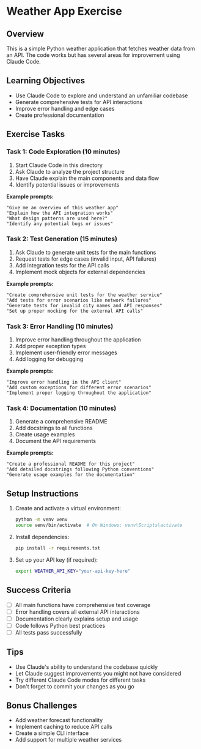 # Weather App Exercise

## Overview
This is a simple Python weather application that fetches weather data from an API. The code works but has several areas for improvement using Claude Code.

## Learning Objectives
- Use Claude Code to explore and understand an unfamiliar codebase
- Generate comprehensive tests for API interactions
- Improve error handling and edge cases
- Create professional documentation

## Exercise Tasks

### Task 1: Code Exploration (10 minutes)
1. Start Claude Code in this directory
2. Ask Claude to analyze the project structure
3. Have Claude explain the main components and data flow
4. Identify potential issues or improvements

**Example prompts:**
```
"Give me an overview of this weather app"
"Explain how the API integration works"
"What design patterns are used here?"
"Identify any potential bugs or issues"
```

### Task 2: Test Generation (15 minutes)
1. Ask Claude to generate unit tests for the main functions
2. Request tests for edge cases (invalid input, API failures)
3. Add integration tests for the API calls
4. Implement mock objects for external dependencies

**Example prompts:**
```
"Create comprehensive unit tests for the weather service"
"Add tests for error scenarios like network failures"
"Generate tests for invalid city names and API responses"
"Set up proper mocking for the external API calls"
```

### Task 3: Error Handling (10 minutes)
1. Improve error handling throughout the application
2. Add proper exception types
3. Implement user-friendly error messages
4. Add logging for debugging

**Example prompts:**
```
"Improve error handling in the API client"
"Add custom exceptions for different error scenarios"
"Implement proper logging throughout the application"
```

### Task 4: Documentation (10 minutes)
1. Generate a comprehensive README
2. Add docstrings to all functions
3. Create usage examples
4. Document the API requirements

**Example prompts:**
```
"Create a professional README for this project"
"Add detailed docstrings following Python conventions"
"Generate usage examples for the documentation"
```

## Setup Instructions

1. Create and activate a virtual environment:
   ```bash
   python -m venv venv
   source venv/bin/activate  # On Windows: venv\Scripts\activate
   ```

2. Install dependencies:
   ```bash
   pip install -r requirements.txt
   ```

3. Set up your API key (if required):
   ```bash
   export WEATHER_API_KEY="your-api-key-here"
   ```

## Success Criteria
- [ ] All main functions have comprehensive test coverage
- [ ] Error handling covers all external API interactions
- [ ] Documentation clearly explains setup and usage
- [ ] Code follows Python best practices
- [ ] All tests pass successfully

## Tips
- Use Claude's ability to understand the codebase quickly
- Let Claude suggest improvements you might not have considered
- Try different Claude Code modes for different tasks
- Don't forget to commit your changes as you go

## Bonus Challenges
- Add weather forecast functionality
- Implement caching to reduce API calls
- Create a simple CLI interface
- Add support for multiple weather services